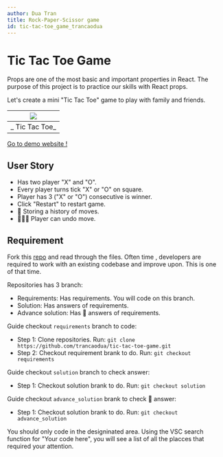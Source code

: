 ```yaml
---
author: Dua Tran
title: Rock-Paper-Scissor game
id: tic-tac-toe_game_trancaodua
---
```


# Tic Tac Toe Game

Props are one of the most basic and important properties in React.
The purpose of this project is to practice our skills with React props.

Let's create a mini "Tic Tac Toe" game to play with family and friends.

| ![](https://i.ibb.co/7kxyMb4/Screenshot-from-2022-05-12-01-32-13.png) |
| :-------------------------------------------------------------------: |
|                            _ Tic Tac Toe_                             |

[Go to demo website !](https://tic-tac-toe-game-trancaodua.netlify.app/)

## User Story

- Has two player "X" and "O".
- Every player turns tick "X" or "O" on square.
- Player has 3 ("X" or "O") consecutive is winner.
- Click "Restart" to restart game.
- :rocket: Storing a history of moves.
- :rocket::rocket::rocket: Player can undo move.

## Requirement

Fork this [repo](https://github.com/trancaodua/tic-tac-toe-game) and read through the files.
Often time , developers are required to work with an existing codebase and improve upon. This is one of that time.

Repositories has 3 branch:

- Requirements: Has requirements. You will code on this branch.
- Solution: Has answers of requirements.
- Advance solution: Has :rocket: answers of requirements.

Guide checkout `requirements` branch to code:

- Step 1: Clone repositories. Run: `git clone https://github.com/trancaodua/tic-tac-toe-game.git`
- Step 2: Checkout requirement brank to do. Run: `git checkout requirements`

Guide checkout `solution` branch to check answer:

- Step 1: Checkout solution brank to do. Run: `git checkout solution`

Guide checkout `advance_solution` brank to check :rocket: answer:

- Step 1: Checkout solution brank to do. Run: `git checkout advance_solution`

You should only code in the designinated area.
Using the VSC search function for "Your code here", you will see a list of all the placces that required your attention.
